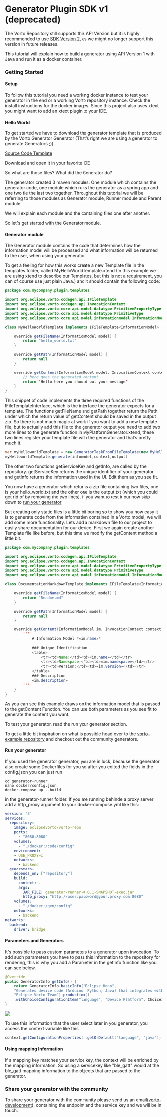 # Generator Plugin SDK v1 (deprecated)

The Vorto Repository still supports this API Version but it is highly recommended to use [SDK Version 2](../plugin-api/Readme.md), as we might no longer support this version in future releases.

This tutorial will explain how to build a generator using API Version 1 with Java and run it as a docker container.
 

### Getting Started

#### Setup
To follow this tutorial you need a working docker instance to test your generator in the end or a working Vorto repository instance. Check the install instructions for the docker images.
Since this project also uses xtext you might want to add an xtext plugin to your IDE.

#### Hello World

To get started we have to download the generator template that is produced by the Vorto Generator Generator (That’s right we are using a generator to generate Generators ;)). 

[Source Code Template](generator-template)

Download and open it in your favorite IDE

So what are those files? What did the Generator do?

The generator created 3 maven modules. One module which contains the generator code, one module which runs the generator as a spring app and one two tie the last two together. Throughout this tutorial we will be referring to those modules as Generator module, Runner module and Parent module.

We will explain each module and the containing files one after another.

So let's get started with the Generator module.

#### Generator module

The Generator module contains the code that determines how the information model will be processed and what information will be returned to the user, when using your generator.

To get a feeling for how this works create a new Template file in the templates folder, called MyHelloWorldTemplate.xtend (In this example we are using xtend to describe our Templates, but this is not a requirement, you can of course use just plain Java.)
and it should contain the following code:
```java
package com.mycompany.plugin.templates

import org.eclipse.vorto.codegen.api.IFileTemplate
import org.eclipse.vorto.codegen.api.InvocationContext
import org.eclipse.vorto.core.api.model.datatype.PrimitivePropertyType
import org.eclipse.vorto.core.api.model.datatype.PrimitiveType
import org.eclipse.vorto.core.api.model.informationmodel.InformationModel

class MyHelloWorldTemplate implements IFileTemplate<InformationModel> {

	override getFileName(InformationModel model) {
		return "hello_world.txt"
	}

	override getPath(InformationModel model) {
		return null
	}

	override getContent(InformationModel model, InvocationContext context) {
		// here goes the generated content
		return 'Hello here you should put your message'
	}
}
```
This snippet of code implements the three required functions of the IFileTemplateInterface, which is the interface the generator expects for a template.
The functions getFileName and getPath together return the Path under which the return value of getContent should be saved in the output zip. So there is not much magic at work if you want to add a new template file, but to actually add this file to the generator output you need to add two more lines to the generate function in MyPlatformGenerator.xtend, these two lines register your template file with the generator and that’s pretty much it. 
```java
var myHelloworldTemplate = new GeneratorTaskFromFileTemplate(new MyHelloWorldTemplate())
myHelloworldTemplate.generate(infomodel,context,output)
```

The other two functions getServiceKey and getInfo, are called by the repository. 
getServiceKey returns the unique identifier of your generator and getInfo returns the information used in the UI.
Edit them as you see fit.

You now have a generator which returns a zip file containing two files, one is your hello_world.txt and the other one is the output.txt (which you could get rid of by removing the two lines). If you want to test it out now skip down to [run your generator](#run-your-generator)

But creating only static files is a little bit boring so to show you how easy it is to generate code from the information contained in a Vorto model, we will add some more functionality.
Lets add a markdown file to our project to easily share documentation for our device.
First we again create another Template file like before, but this time we modify the getContent method a little bit.
```java
package com.mycompany.plugin.templates

import org.eclipse.vorto.codegen.api.IFileTemplate
import org.eclipse.vorto.codegen.api.InvocationContext
import org.eclipse.vorto.core.api.model.datatype.PrimitivePropertyType
import org.eclipse.vorto.core.api.model.datatype.PrimitiveType
import org.eclipse.vorto.core.api.model.informationmodel.InformationModel

class DocumentationMarkdownTemplate implements IFileTemplate<InformationModel> {

	override getFileName(InformationModel model) {
		return "Readme.md"
	}

	override getPath(InformationModel model) {
		return null
	}

	override getContent(InformationModel im, InvocationContext context) {
		'''
            # Information Model *«im.name»*
			
			### Unique Identification
			<table>
				<tr><td>Name:</td><td>«im.name»</td></tr>
				<tr><td>Namespace:</td><td>«im.namespace»</td></tr>
				<tr><td>Version:</td><td>«im.version»</td></tr>
			</table>
			### Description
			«im.description»
        '''
	}
}
```
As you can see this example draws on the information model that is passed to the getContent Function. You can use both parameters as you see fit to generate the content you want.

To test your generator, read the run your generator section.

To get a little bit inspiration on what is possible head over to the [vorto-example repository](https://github.com/eclipse/vorto-examples) and checkout out the community generators.


#### Run your generator
If you used the generator generator, you are in luck, because the generator also create some Dockerfiles for you so after you edited the fields in the config.json you can just run 
```
cd generator-runner
nano docker/config.json
docker-compose up --build
```
in the generator-runner folder.
If you are running behinde a proxy server add a http_proxy argument to your docker-compose.yml like this:
```yaml
version: '3'
services:
  repository:
    image: eclipsevorto/vorto-repo
    ports:
      - "8080:8080"
    volumes:
      - "./docker:/code/config"
    environment:
    - USE_PROXY=1
    networks:
      - backend
  generators:
    depends_on: ["repository"]
    build:
      context: .
      args:
        JAR_FILE: generator-runner-0.0.1-SNAPSHOT-exec.jar
        http_proxy: "http://user:password@your.proxy.com:8080"
    volumes:
      - "./docker:/gen/config"
    networks:
      - backend
networks:
  backend:
    driver: bridge
```

#### Parameters and Generators
It's possible to pass custom parameters to a generator upon invocation. 
To add such parameters you have to pass this information to the repository for rendering, this is why you add a Parameter in the getInfo function like you can see below.
```java
@Override
public GeneratorInfo getInfo() {
	return GeneratorInfo.basicInfo("Eclipse Hono",
	"Generates device code (Arduino, Python, Java) that integrates with Eclipse Hono and Eclipse Ditto.",
	"Eclipse Vorto Team").production()
	.withChoiceConfigurationItem("language", "Device Platform", ChoiceItem.of("Arduino (ESP8266)","Arduino"), ChoiceItem.of("Python (v2)","Python"), ChoiceItem.of("Java","Java"));
}
```
![](docs/repo_generator_parameters.png)


To use this information that the user select later in you generator, you access the context variable like this
```java
context.getConfigurationProperties().getOrDefault("language", "java");
```



#### Using mapping Information

If a mapping key matches your service key, the context will be enriched by the mapping information. So using a servicekey like "ble_gatt" would at the ble_gatt mapping information to the objects that are passed to the generator.

### Share your generator with the community

To share your generator with the community please send us an email([vorto-development](mailto:vorto-development@bosch-si.com)), containing the endpoint and the service key and we will be in touch.

